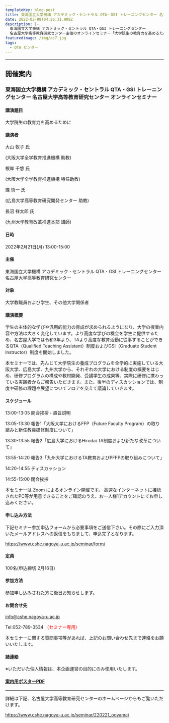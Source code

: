 ```yaml
---
templateKey: blog-post
title: 東海国立大学機構 アカデミック・セントラル QTA・GSI トレーニングセンター 名古屋大学高等教育研究センター オンラインセミナー
date: 2022-02-08T04:26:31.908Z
description: |-
  東海国立大学機構 アカデミック・セントラル QTA・GSI トレーニングセンター
  名古屋大学高等教育研究センター主催のオンラインセミナー「大学院生の教育力を高めるために」のご案内です。
featuredimage: /img/ac7.jpg
tags:
  - QTA センター
---
```


---
## 開催案内

### 東海国立大学機構 アカデミック・セントラル QTA・GSI トレーニングセンター 名古屋大学高等教育研究センター オンラインセミナー

#### 講演題目

大学院生の教育力を高めるために

#### 講演者

大山 牧子 氏

(大阪大学全学教育推進機構 助教)

根岸 千悠 氏

(大阪大学全学教育推進機構 特任助教)

蝶 慎一 氏

(広島大学高等教育研究開発センター 助教)

長沼 祥太郎 氏

(九州大学教育改革推進本部 講師)

#### 日時

2022年2月21日(月) 13:00-15:00

#### 主催

東海国立大学機構 アカデミック・セントラル QTA・GSI トレーニングセンター
名古屋大学高等教育研究センター

#### 対象

大学教職員および学生、その他大学関係者

#### 講演概要

学生の主体的な学びや汎用的能力の育成が求められるようになり、大学の授業内容や方法は大きく変化しています。より高度な学びの機会を学生に提供するため、名古屋大学では令和3年より、TAより高度な教育活動に従事することができるQTA（Qualified Teaching Assistant）制度およびGSI（Graduate Student Instructor）制度を開始しました。



本セミナーでは、先んじて大学院生の養成プログラムを全学的に実施している大阪大学、広島大学、九州大学から、それぞれの大学における制度の概要をはじめ、研修プログラムの構成や教材開発、受講学生の成果等、実際に研修に携わっている実践者からご報告いただきます。また、後半のディスカッションでは、制度や研修の課題や展望についてフロアを交えて議論していきます。



#### スケジュール

13:00-13:05	開会挨拶・趣旨説明

13:05-13:30	報告1「大阪大学におけるFFP（Future Faculty Program）の取り組みと新任教員研修制度について」

13:30-13:55	報告2「広島大学におけるHirodai TA制度および新たな改革について」

13:55-14:20	報告3「九州大学におけるTA教育およびPFFPの取り組みについて」

14:20-14:55	ディスカッション

14:55-15:00	閉会挨拶

本セミナーは Zoom によるオンライン開催です。
高速なインターネットに接続されたPC等が用意できることをご確認のうえ、お一人様1アカウントにてお申し込みください。


#### 申し込み方法
下記セミナー参加申込フォームから必要事項をご送信下さい。その際にご入力頂いたメールアドレスへの返信をもちまして、申込完了となります。

https://www.cshe.nagoya-u.ac.jp/seminar/form/

#### 定員

100名(申込締切 2月16日)

#### 参加方法

参加申し込みされた方に後日お知らせします。

#### お問合せ先

info@cshe.nagoya-u.ac.jp

Tel:052-789-3534
<span style="color: red; ">（セミナー専用）</span>

本セミナーに関する質問事項等があれば、上記のお問い合わせ先まで連絡をお願いいたします。

#### 諸連絡

※いただいた個人情報は、本企画運営の目的にのみ使用いたします。

#### [案内用ポスターPDF](https://www.cshe.nagoya-u.ac.jp/seminar/poster/220221_ooyama.pdf)

---

詳細は下記、名古屋大学高等教育研究センターのホームページからもご覧いただけます。

https://www.cshe.nagoya-u.ac.jp/seminar/220221_ooyama/
